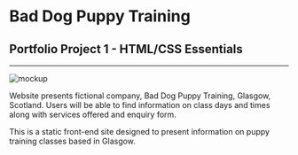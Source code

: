 # Bad Dog Puppy Training 
## Portfolio Project 1 - HTML/CSS Essentials
***
![mockup](https://i.imgur.com/Sbiou8i.png)

Website presents fictional company, Bad Dog Puppy Training, Glasgow, Scotland. Users will be 
able to find information on class days and times along with services offered and enquiry form. 

This is a static front-end site designed to present information on puppy training classes based in Glasgow. 